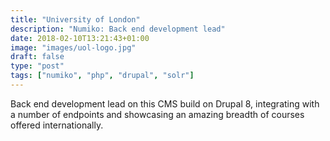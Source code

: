 ```yaml
---
title: "University of London"
description: "Numiko: Back end development lead"
date: 2018-02-10T13:21:43+01:00
image: "images/uol-logo.jpg"
draft: false
type: "post"
tags: ["numiko", "php", "drupal", "solr"]
---
```

Back end development lead on this CMS build on Drupal 8, integrating with a number
of endpoints and showcasing an amazing breadth of courses offered internationally.
